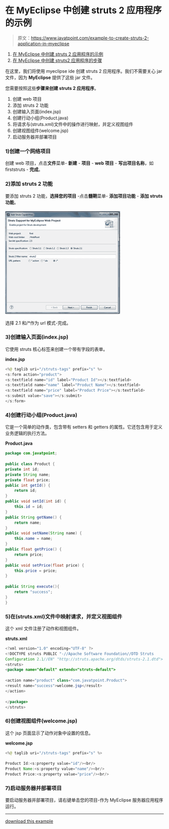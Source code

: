 # 在 MyEclipse 中创建 struts 2 应用程序的示例

> 原文：<https://www.javatpoint.com/example-to-create-struts-2-application-in-myeclipse>

1.  [在 MyEclipse 中创建 struts 2 应用程序的示例](#)
2.  [在 MyEclipse 中创建 struts2 应用程序的步骤](#)

在这里，我们将使用 myeclipse ide 创建 struts 2 应用程序。我们不需要关心 jar 文件，因为 **MyEclipse** 提供了这些 jar 文件。

您需要按照这些**步骤来创建 struts 2 应用程序**。

1.  创建 web 项目
2.  添加 struts 2 功能
3.  创建输入页面(index.jsp)
4.  创建行动小组(Product.java)
5.  将请求与(struts.xml)文件中的操作进行映射，并定义视图组件
6.  创建视图组件(welcome.jsp)
7.  启动服务器并部署项目

### 1)创建一个网络项目

创建 web 项目，点击**文件**菜单- **新建** - **项目** - **web 项目** - **写出项目名称**，如 firststruts - **完成**。

### 2)添加 struts 2 功能

要添加 struts 2 功能，**选择您的项目** -点击**髓鞘**菜单- **添加项目功能** - **添加 struts 功能**。

![struts 2 with myeclipse ide](img/b4d68f70de6c81d37c2f38c79fd8dca8.png)

选择 2.1 和/*作为 url 模式-完成。

### 3)创建输入页面(index.jsp)

它使用 struts 核心标签来创建一个带有字段的表单。

**index.jsp**

```java
<%@ taglib uri="/struts-tags" prefix="s" %>
<s:form action="product">
<s:textfield name="id" label="Product Id"></s:textfield>
<s:textfield name="name" label="Product Name"></s:textfield>
<s:textfield name="price" label="Product Price"></s:textfield>
<s:submit value="save"></s:submit>
</s:form>

```

### 4)创建行动小组(Product.java)

它是一个简单的动作类，包含带有 setters 和 getters 的属性。它还包含用于定义业务逻辑的执行方法。

**Product.java**

```java
package com.javatpoint;

public class Product {
private int id;
private String name;
private float price;
public int getId() {
	return id;
}
public void setId(int id) {
	this.id = id;
}
public String getName() {
	return name;
}
public void setName(String name) {
	this.name = name;
}
public float getPrice() {
	return price;
}
public void setPrice(float price) {
	this.price = price;
}

public String execute(){
	return "success";
}
}

```

### 5)在(struts.xml)文件中映射请求，并定义视图组件

这个 xml 文件注册了动作和视图组件。

**struts.xml**

```java
<?xml version="1.0" encoding="UTF-8" ?>
<!DOCTYPE struts PUBLIC "-//Apache Software Foundation//DTD Struts
Configuration 2.1//EN" "http://struts.apache.org/dtds/struts-2.1.dtd">
<struts>
<package name="default" extends="struts-default">

<action name="product" class="com.javatpoint.Product">
<result name="success">welcome.jsp</result>
</action>

</package>
</struts>    

```

### 6)创建视图组件(welcome.jsp)

这个 jsp 页面显示了动作对象中设置的信息。

**welcome.jsp**

```java
<%@ taglib uri="/struts-tags" prefix="s" %>

Product Id:<s:property value="id"/><br/>
Product Name:<s:property value="name"/><br/>
Product Price:<s:property value="price"/><br/>

```

### 7)启动服务器并部署项目

要启动服务器并部署项目，请右键单击您的项目-作为 MyEclipse 服务器应用程序运行。

* * *

[download this example](https://static.javatpoint.com/src/st/stmyeclipse.zip)